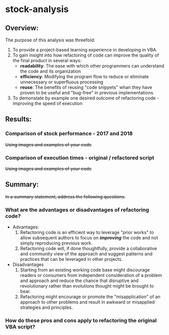 # stock-analysis

## Overview:
The purpose of this analysis was threefold: 
1. To provide a project-based learning experience in developing in VBA.
2. To gain insight into how refactoring of code can improve the quality of the final product in several ways:
   -  **readability**: The ease with which other programmers can understand the code and its organization
   -  **efficiency**: Modifying the program flow to reduce or eliminate unnecessary or superfluous processing
   -  **reuse**: The benefits of reusing "code snippets" whan they have proven to be useful and "bug-free" in previous implementations. 
3. To demonstate by example one desired outcome of refactoring code - improving the speed of execution 

## Results: 

### Comparison of stock performance - 2017 and 2018
~~Using images and examples of your code~~
### Comparison of execution times - original  / refactored script
~~Using images and examples of your code~~
## Summary: 
~~In a summary statement, address the following questions.~~

### What are the advantages or disadvantages of refactoring code?
- Advantages: 
  1. Refactoring code is an efficient way to leverage "prior works" to allow subsequent authors to focus on **_improving_** the code and not simply reproducing previous work. 
  2. Refactoring code will, if done thoughtfully, provide a collaborative and community view of the approach and suggest patterns and practices that can be leveraged in other projects. 
- Disadvantages
  1. Starting from an existing working code base might discourage readers or consumers from independent consideration of a problem and approach and reduce the chance that disruptive and revolutionary rather than evolutions thought might be brought to bear. 
  2. Refactoring might encourage or promote the "misapplication" of an approach to other problems and result in awkward or misapplied strategies and principles. 
### How do these pros and cons apply to refactoring the original VBA script?

